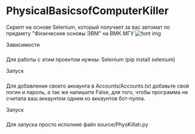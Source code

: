 ﻿# PhysicalBasicsofComputerKiller
Скрипт на основе Selenium, который получает за вас автомат по предмету "Физические основы ЭВМ" на ВМК МГУ
![font img](https://github.com/gr33n-made/PhysicalBasicsofComputerKiller/blob/master/.idea/image.jpg)

Зависимости
#####
Для работы с этим проектом нужны:
Selenium (pip install selenium)

Запуск
#####
Для добавления своего аккаунта в Accounts/Accounts.txt добавьте свой логин и пароль, а так же напишите False, для того, чтобы программа не считала ваш аккаунтом одним из аккаунтов бот-пулла.

Запуск
#####
Для запуска просто исполние файл source/PhysKillah.py

